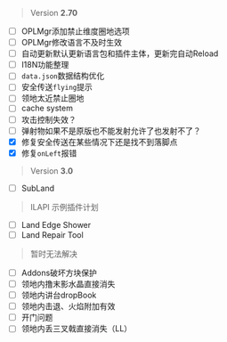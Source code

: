 > Version **2.70**
 - [ ] OPLMgr添加禁止维度圈地选项
 - [ ] OPLMgr修改语言不及时生效
 - [ ] 自动更新默认更新语言包和插件主体，更新完自动Reload
 - [ ] I18N功能整理
 - [ ] `data.json`数据结构优化
 - [ ] 安全传送`flying`提示
 - [ ] 领地太近禁止圈地
 - [ ] cache system
 - [ ] 攻击控制失效？
 - [ ] 弹射物如果不是原版也不能发射允许了也发射不了？
 - [x] 修复安全传送在某些情况下还是找不到落脚点
 - [x] 修复`onLeft`报错

> Version **3.0**
 - [ ] SubLand

> ILAPI 示例插件计划
 - [ ] Land Edge Shower
 - [ ] Land Repair Tool

> 暂时无法解决
 - [ ] Addons破坏方块保护
 - [ ] 领地内撸末影水晶直接消失
 - [ ] 领地内讲台dropBook
 - [ ] 领地内击退、火焰附加有效
 - [ ] 开门问题
 - [ ] 领地内丢三叉戟直接消失（LL）